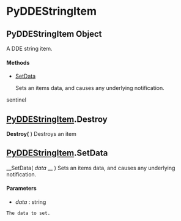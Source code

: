 # PyDDEStringItem

## PyDDEStringItem Object

A DDE string item.

#### Methods


  - [SetData](PyDDEStringItem.md#pyddestringitemsetdata)

    Sets an items data, and causes any underlying notification. 

sentinel&nbsp;

## [PyDDEStringItem](#pyddestringitem).Destroy

 __Destroy(__ )
Destroys an item

## [PyDDEStringItem](#pyddestringitem).SetData

 __SetData( *data* __ )
Sets an items data, and causes any underlying notification.

#### Parameters


  -  *data* : string

    The data to set.